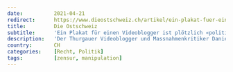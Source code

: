 ```yaml
---
date:          2021-04-21
redirect:      https://www.dieostschweiz.ch/artikel/ein-plakat-fuer-einen-videoblogger-ist-ploetzlich-politische-werbung-gjaOBgG
title:         Die Ostschweiz
subtitle:      'Ein Plakat für einen Videoblogger ist plötzlich «politische Werbung»'
description:   'Der Thurgauer Videoblogger und Massnahmenkritiker Daniel Stricker wollte in den Bussen der St.Galler Verkehrsbetriebe (VBSG) für seinen Kanal werben. Die APG als Vermittlerin sah kein Problem, die VBSG schon. Die Suche nach Ablehnungsgründen verdient das Prädikat: Kreativ.'
country:       CH
categories:    [Recht, Politik]
tags:          [zensur, manipulation]
---
```

